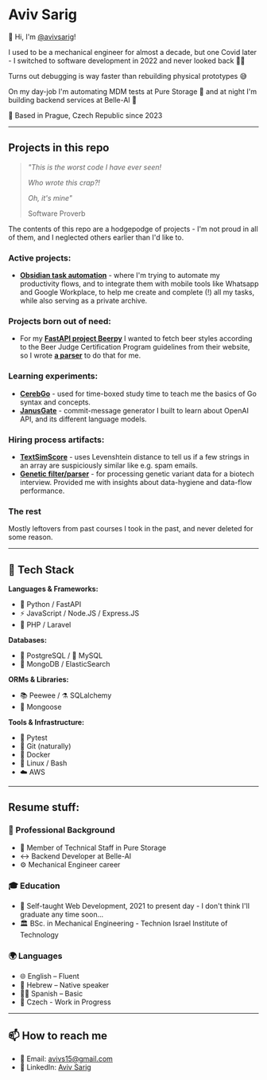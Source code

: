 # Aviv Sarig

👋 Hi, I'm [@avivsarig](https://github.com/avivsarig)!

I used to be a mechanical engineer for almost a decade, but one Covid later - I switched to software development in 2022 and never looked back 👋🏻

Turns out debugging is way faster than rebuilding physical prototypes 😅

On my day-job I'm automating MDM tests at Pure Storage 🤖 and at night I'm building backend services at Belle-AI 💙

📍 Based in Prague, Czech Republic since 2023

---

## Projects in this repo

> *"This is the worst code I have ever seen!*
> 
> *Who wrote this crap?!*
> 
> *Oh, it's mine"*
> 
> Software Proverb

The contents of this repo are a hodgepodge of projects - I'm not proud in all of them, and I neglected others earlier than I'd like to.

### Active projects:
- **[Obsidian task automation](https://github.com/avivsarig/Obsidian-backend)** - where I'm trying to automate my productivity flows, and to integrate them with mobile tools like Whatsapp and Google Workplace, to help me create and complete (!) all my tasks, while also serving as a private archive.

### Projects born out of need:
- For my **[FastAPI project Beerpy](https://github.com/avivsarig/beerpy)** I wanted to fetch beer styles according to the Beer Judge Certification Program guidelines from their website, so I wrote **[a parser](https://github.com/avivsarig/BJCP-Guidelines-Parser)** to do that for me.

### Learning experiments:
- **[CerebGo](https://github.com/avivsarig/cerebgo)** - used for time-boxed study time to teach me the basics of Go syntax and concepts.
- **[JanusGate](https://github.com/avivsarig/JanusGate)** - commit-message generator I built to learn about OpenAI API, and its different language models.

### Hiring process artifacts:
- **[TextSimScore](https://github.com/avivsarig/TextSimScore)** - uses Levenshtein distance to tell us if a few strings in an array are suspiciously similar like e.g. spam emails.
- **[Genetic filter/parser](https://github.com/avivsarig/VCFParser)** - for processing genetic variant data for a biotech interview. Provided me with insights about data-hygiene and data-flow performance.

### The rest
Mostly leftovers from past courses I took in the past, and never deleted for some reason.

---

## 🎨 Tech Stack

**Languages & Frameworks:**
- 🐍 Python / FastAPI
- ⚡ JavaScript / Node.JS / Express.JS  
- 🐘 PHP / Laravel

**Databases:**
- 🐘 PostgreSQL / 🐬 MySQL
- 🍃 MongoDB / ElasticSearch

**ORMs & Libraries:**
- 📚 Peewee / ⚗️ SQLalchemy
- 🦦 Mongoose

**Tools & Infrastructure:**
- 🧪 Pytest
- 🌲 Git (naturally)
- 🐳 Docker
- 🐧 Linux / Bash
- ☁️ AWS

---
## Resume stuff:
### 💼 Professional Background
- 🚀 Member of Technical Staff in Pure Storage
- ↔️ Backend Developer at Belle-AI  
- ⚙️ Mechanical Engineer career

### 🎓 Education
- 📖 Self-taught Web Development, 2021 to present day - I don't think I'll graduate any time soon...
- 🏛️ BSc. in Mechanical Engineering - Technion Israel Institute of Technology

### 🌍 Languages
- 🌐 English – Fluent
- 🐪 Hebrew – Native speaker
- 💃🏻 Spanish – Basic
- 🍺 Czech - Work in Progress
---
## 📫 How to reach me
- 📧 Email: [avivs15@gmail.com](mailto:avivs15@gmail.com)
- 💼 LinkedIn: [Aviv Sarig](https://www.linkedin.com/in/aviv-sarig/)
